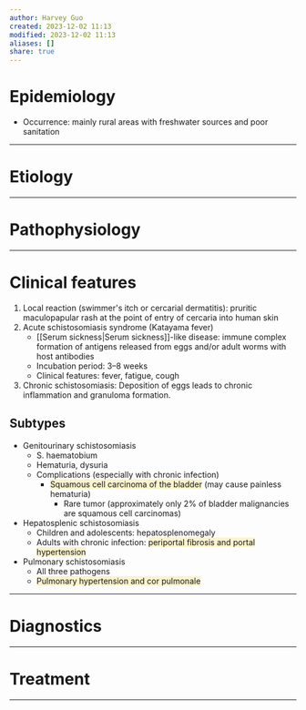 ```yaml
---
author: Harvey Guo
created: 2023-12-02 11:13
modified: 2023-12-02 11:13
aliases: []
share: true
---
```

# Epidemiology
- Occurrence: mainly rural areas with freshwater sources and poor sanitation

---
# Etiology


---
# Pathophysiology


---
# Clinical features
1. Local reaction (swimmer's itch or cercarial dermatitis): pruritic maculopapular rash at the point of entry of cercaria into human skin 
2. Acute schistosomiasis syndrome (Katayama fever)
	- [[Serum sickness|Serum sickness]]-like disease: immune complex formation of antigens released from eggs and/or adult worms with host antibodies
	- Incubation period: 3–8 weeks
	- Clinical features: fever, fatigue, cough
3. Chronic schistosomiasis: Deposition of eggs leads to chronic inflammation and granuloma formation.
## Subtypes
- Genitourinary schistosomiasis
	- S. haematobium
	- Hematuria, dysuria
	- Complications (especially with chronic infection)
		- <span style="background:rgba(240, 200, 0, 0.2)">Squamous cell carcinoma of the bladder</span> (may cause painless hematuria)
			- Rare tumor (approximately only 2% of bladder malignancies are squamous cell carcinomas)
- Hepatosplenic schistosomiasis
	- Children and adolescents: hepatosplenomegaly
	- Adults with chronic infection: <span style="background:rgba(240, 200, 0, 0.2)">periportal fibrosis and portal hypertension</span>
- Pulmonary schistosomiasis
	- All three pathogens
	- <span style="background:rgba(240, 200, 0, 0.2)">Pulmonary hypertension and cor pulmonale</span>

---
# Diagnostics


---
# Treatment


---
